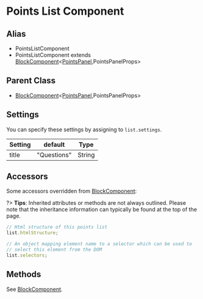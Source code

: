 # Points List Component

## Alias

- PointsListComponent
- PointsListComponent extends [BlockComponent](base-classes/block-component.md)\<[PointsPanel](points-panel/points-panel-model.md),PointsPanelProps\>

## Parent Class

- [BlockComponent](base-classes/block-component.md)\<[PointsPanel](points-panel/points-panel-model.md),PointsPanelProps\>

## Settings

You can specify these settings by assigning to `list.settings`.

| Setting | default     | Type   |
| ------- | ----------- | ------ |
| title   | "Questions" | String |

## Accessors

Some accessors overridden from [BlockComponent](/base-classes/block-component.md):

?> **Tips**: Inherited attributes or methods are not always outlined.
Please note that the inheritance information can typically be found at the top of the page.

```javascript
// Html structure of this points list
list.htmlStructure;

// An object mapping element name to a selector which can be used to
// select this element from the DOM
list.selectors;
```

## Methods

See [BlockComponent](/base-classes/block-component.md).
